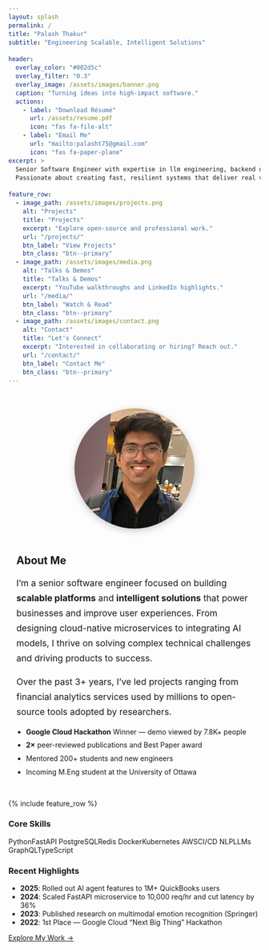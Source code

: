 ```yaml
---
layout: splash
permalink: /
title: "Palash Thakur"
subtitle: "Engineering Scalable, Intelligent Solutions"

header:
  overlay_color: "#002d5c"
  overlay_filter: "0.3"
  overlay_image: /assets/images/banner.png
  caption: "Turning ideas into high-impact software."
  actions:
    - label: "Download Résumé"
      url: /assets/resume.pdf
      icon: "fas fa-file-alt"
    - label: "Email Me"
      url: "mailto:palasht75@gmail.com"
      icon: "fas fa-paper-plane"
excerpt: >
  Senior Software Engineer with expertise in llm engineering, backend development, and designing no code low code agentic AI soltuions, and cloud infrastructure.
  Passionate about creating fast, resilient systems that deliver real value to the customers.

feature_row:
  - image_path: /assets/images/projects.png
    alt: "Projects"
    title: "Projects"
    excerpt: "Explore open-source and professional work."
    url: "/projects/"
    btn_label: "View Projects"
    btn_class: "btn--primary"
  - image_path: /assets/images/media.png
    alt: "Talks & Demos"
    title: "Talks & Demos"
    excerpt: "YouTube walkthroughs and LinkedIn highlights."
    url: "/media/"
    btn_label: "Watch & Read"
    btn_class: "btn--primary"
  - image_path: /assets/images/contact.png
    alt: "Contact"
    title: "Let's Connect"
    excerpt: "Interested in collaborating or hiring? Reach out."
    url: "/contact/"
    btn_label: "Contact Me"
    btn_class: "btn--primary"
---
```


<!-- ================== ABOUT SECTION ================== -->
<section class="about-me-section">
  <div class="about-me-container">
    <div class="about-me-avatar">
      <img src="/assets/images/avatar.jpg" alt="Palash Thakur">
    </div>
    <div class="about-me-text">
      <h2>About Me</h2>
      <p>
        I’m a senior software engineer focused on building <strong>scalable platforms</strong> and
        <strong>intelligent solutions</strong> that power businesses and improve user experiences.
        From designing cloud-native microservices to integrating AI models, I thrive on solving
        complex technical challenges and driving products to success.
      </p>
      <p>
        Over the past 3+ years, I’ve led projects ranging from financial analytics services used
        by millions to open-source tools adopted by researchers.
      </p>
      <ul class="about-me-highlights">
        <li><strong>Google Cloud Hackathon</strong> Winner — demo viewed by 7.8K+ people</li>
        <li><strong>2×</strong> peer-reviewed publications and Best Paper award</li>
        <li>Mentored 200+ students and new engineers</li>
        <li>Incoming M.Eng student at the University of Ottawa</li>
      </ul>
    </div>
  </div>
</section>

<style>
.about-me-container {
  display: flex;
  flex-direction: row;
  align-items: flex-start;
  justify-content: center;
  flex-wrap: wrap;
  gap: 3rem;
  max-width: 1100px;
  margin: 3rem auto 2rem;
  padding: 0 1rem;
}
.about-me-avatar {
  flex: 0 0 auto;
}
.about-me-avatar img {
  border-radius: 50%;
  width: 240px;
  height: 240px;
  object-fit: cover;
  box-shadow: 0 4px 15px rgba(0,0,0,0.2);
}
.about-me-text {
  flex: 1 1 500px;
  min-width: 320px;
}
.about-me-text h2 {
  margin-top: 0;
}
.about-me-text p {
  font-size: 1.1rem;
  line-height: 1.7;
  margin-bottom: 1rem;
}
.about-me-highlights {
  margin-top: 1rem;
  padding-left: 1.2rem;
}
.about-me-highlights li {
  margin-bottom: 0.6rem;
}
@media (max-width: 700px) {
  .about-me-container {
    flex-direction: column;
    text-align: center;
  }
  .about-me-text {
    max-width: 90%;
  }
}
</style>





<!-- ================== FEATURE TILES ================== -->
{% include feature_row %}

<!-- ================== CORE SKILLS ================== -->
### Core Skills

<div class="badges">
  <span class="badge">Python</span><span class="badge">FastAPI</span>
  <span class="badge">PostgreSQL</span><span class="badge">Redis</span>
  <span class="badge">Docker</span><span class="badge">Kubernetes</span>
  <span class="badge">AWS</span><span class="badge">CI/CD</span>
  <span class="badge">NLP</span><span class="badge">LLMs</span>
  <span class="badge">GraphQL</span><span class="badge">TypeScript</span>
</div>

<!-- ================== RECENT HIGHLIGHTS ================== -->
### Recent Highlights

<ul class="highlights">
  <li><strong>2025</strong>: Rolled out AI agent features to 1M+ QuickBooks users</li>
  <li><strong>2024</strong>: Scaled FastAPI microservice to 10,000 req/hr and cut latency by 36%</li>
  <li><strong>2023</strong>: Published research on multimodal emotion recognition (Springer)</li>
  <li><strong>2022</strong>: 1st Place — Google Cloud “Next Big Thing” Hackathon</li>
</ul>

<!-- ================== CALL TO ACTION ================== -->
<section class="cta">
  <a class="btn btn--primary btn--large" href="/projects/">Explore My Work →</a>
</section>


<style>
/* ...your other styles... */

.feature__item img {
  width: 100%;
  height: 100%;
  object-fit: cover;
  border-radius: 4px;
}
</style>
